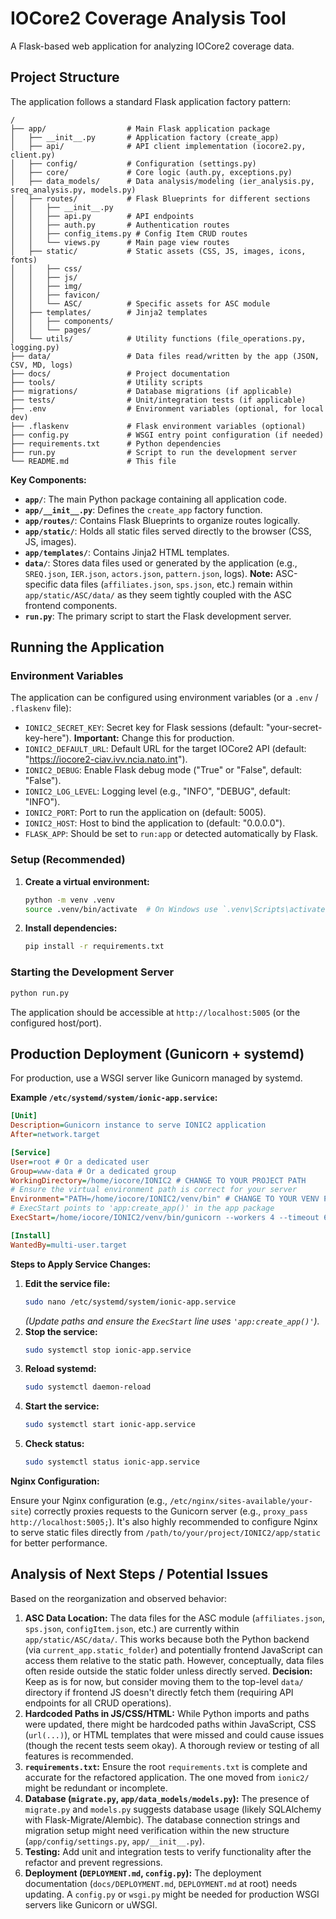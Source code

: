 # IOCore2 Coverage Analysis Tool

A Flask-based web application for analyzing IOCore2 coverage data.

## Project Structure

The application follows a standard Flask application factory pattern:

```
/
├── app/                  # Main Flask application package
│   ├── __init__.py       # Application factory (create_app)
│   ├── api/              # API client implementation (iocore2.py, client.py)
│   ├── config/           # Configuration (settings.py)
│   ├── core/             # Core logic (auth.py, exceptions.py)
│   ├── data_models/      # Data analysis/modeling (ier_analysis.py, sreq_analysis.py, models.py)
│   ├── routes/           # Flask Blueprints for different sections
│   │   ├── __init__.py
│   │   ├── api.py        # API endpoints
│   │   ├── auth.py       # Authentication routes
│   │   ├── config_items.py # Config Item CRUD routes
│   │   └── views.py      # Main page view routes
│   ├── static/           # Static assets (CSS, JS, images, icons, fonts)
│   │   ├── css/
│   │   ├── js/
│   │   ├── img/
│   │   ├── favicon/
│   │   └── ASC/          # Specific assets for ASC module
│   ├── templates/        # Jinja2 templates
│   │   ├── components/
│   │   └── pages/
│   └── utils/            # Utility functions (file_operations.py, logging.py)
├── data/                 # Data files read/written by the app (JSON, CSV, MD, logs)
├── docs/                 # Project documentation
├── tools/                # Utility scripts
├── migrations/           # Database migrations (if applicable)
├── tests/                # Unit/integration tests (if applicable)
├── .env                  # Environment variables (optional, for local dev)
├── .flaskenv             # Flask environment variables (optional)
├── config.py             # WSGI entry point configuration (if needed)
├── requirements.txt      # Python dependencies
├── run.py                # Script to run the development server
└── README.md             # This file
```

**Key Components:**

*   **`app/`**: The main Python package containing all application code.
*   **`app/__init__.py`**: Defines the `create_app` factory function.
*   **`app/routes/`**: Contains Flask Blueprints to organize routes logically.
*   **`app/static/`**: Holds all static files served directly to the browser (CSS, JS, images).
*   **`app/templates/`**: Contains Jinja2 HTML templates.
*   **`data/`**: Stores data files used or generated by the application (e.g., `SREQ.json`, `IER.json`, `actors.json`, `pattern.json`, logs). **Note:** ASC-specific data files (`affiliates.json`, `sps.json`, etc.) remain within `app/static/ASC/data/` as they seem tightly coupled with the ASC frontend components.
*   **`run.py`**: The primary script to start the Flask development server.

## Running the Application

### Environment Variables

The application can be configured using environment variables (or a `.env` / `.flaskenv` file):

*   `IONIC2_SECRET_KEY`: Secret key for Flask sessions (default: "your-secret-key-here"). **Important:** Change this for production.
*   `IONIC2_DEFAULT_URL`: Default URL for the target IOCore2 API (default: "https://iocore2-ciav.ivv.ncia.nato.int").
*   `IONIC2_DEBUG`: Enable Flask debug mode ("True" or "False", default: "False").
*   `IONIC2_LOG_LEVEL`: Logging level (e.g., "INFO", "DEBUG", default: "INFO").
*   `IONIC2_PORT`: Port to run the application on (default: 5005).
*   `IONIC2_HOST`: Host to bind the application to (default: "0.0.0.0").
*   `FLASK_APP`: Should be set to `run:app` or detected automatically by Flask.

### Setup (Recommended)

1.  **Create a virtual environment:**
    ```bash
    python -m venv .venv
    source .venv/bin/activate  # On Windows use `.venv\Scripts\activate`
    ```
2.  **Install dependencies:**
    ```bash
    pip install -r requirements.txt
    ```

### Starting the Development Server

```bash
python run.py
```

The application should be accessible at `http://localhost:5005` (or the configured host/port).

## Production Deployment (Gunicorn + systemd)

For production, use a WSGI server like Gunicorn managed by systemd.

**Example `/etc/systemd/system/ionic-app.service`:**

```ini
[Unit]
Description=Gunicorn instance to serve IONIC2 application
After=network.target

[Service]
User=root # Or a dedicated user
Group=www-data # Or a dedicated group
WorkingDirectory=/home/iocore/IONIC2 # CHANGE TO YOUR PROJECT PATH
# Ensure the virtual environment path is correct for your server
Environment="PATH=/home/iocore/IONIC2/venv/bin" # CHANGE TO YOUR VENV PATH
# ExecStart points to 'app:create_app()' in the app package
ExecStart=/home/iocore/IONIC2/venv/bin/gunicorn --workers 4 --timeout 600 --keep-alive 600 --bind 0.0.0.0:5005 'app:create_app()' # CHANGE PATHS

[Install]
WantedBy=multi-user.target
```

**Steps to Apply Service Changes:**

1.  **Edit the service file:**
    ```bash
    sudo nano /etc/systemd/system/ionic-app.service
    ```
    *(Update paths and ensure the `ExecStart` line uses `'app:create_app()'`).*
2.  **Stop the service:**
    ```bash
    sudo systemctl stop ionic-app.service
    ```
3.  **Reload systemd:**
    ```bash
    sudo systemctl daemon-reload
    ```
4.  **Start the service:**
    ```bash
    sudo systemctl start ionic-app.service
    ```
5.  **Check status:**
    ```bash
    sudo systemctl status ionic-app.service
    ```

**Nginx Configuration:**

Ensure your Nginx configuration (e.g., `/etc/nginx/sites-available/your-site`) correctly proxies requests to the Gunicorn server (e.g., `proxy_pass http://localhost:5005;`). It's also highly recommended to configure Nginx to serve static files directly from `/path/to/your/project/IONIC2/app/static` for better performance.

## Analysis of Next Steps / Potential Issues

Based on the reorganization and observed behavior:

1.  **ASC Data Location:** The data files for the ASC module (`affiliates.json`, `sps.json`, `configItem.json`, etc.) are currently within `app/static/ASC/data/`. This works because both the Python backend (via `current_app.static_folder`) and potentially frontend JavaScript can access them relative to the static path. However, conceptually, data files often reside outside the static folder unless directly served. **Decision:** Keep as is for now, but consider moving them to the top-level `data/` directory if frontend JS doesn't directly fetch them (requiring API endpoints for all CRUD operations).
2.  **Hardcoded Paths in JS/CSS/HTML:** While Python imports and paths were updated, there might be hardcoded paths within JavaScript, CSS (`url(...)`), or HTML templates that were missed and could cause issues (though the recent tests seem okay). A thorough review or testing of all features is recommended.
3.  **`requirements.txt`:** Ensure the root `requirements.txt` is complete and accurate for the refactored application. The one moved from `ionic2/` might be redundant or incomplete.
4.  **Database (`migrate.py`, `app/data_models/models.py`):** The presence of `migrate.py` and `models.py` suggests database usage (likely SQLAlchemy with Flask-Migrate/Alembic). The database connection strings and migration setup might need verification within the new structure (`app/config/settings.py`, `app/__init__.py`).
5.  **Testing:** Add unit and integration tests to verify functionality after the refactor and prevent regressions.
6.  **Deployment (`DEPLOYMENT.md`, `config.py`):** The deployment documentation (`docs/DEPLOYMENT.md`, `DEPLOYMENT.md` at root) needs updating. A `config.py` or `wsgi.py` might be needed for production WSGI servers like Gunicorn or uWSGI.
